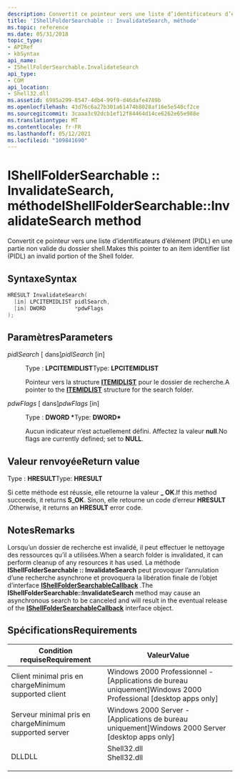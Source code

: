 ```yaml
---
description: Convertit ce pointeur vers une liste d’identificateurs d’élément (PIDL) en une partie non valide du dossier shell.
title: 'IShellFolderSearchable :: InvalidateSearch, méthode'
ms.topic: reference
ms.date: 05/31/2018
topic_type:
- APIRef
- kbSyntax
api_name:
- IShellFolderSearchable.InvalidateSearch
api_type:
- COM
api_location:
- Shell32.dll
ms.assetid: 6985a299-8547-4db4-99f9-d46dafe4789b
ms.openlocfilehash: 43d76c6a27b301a61474b8028af16e5e540cf2ce
ms.sourcegitcommit: 3caaa3c92dcb1ef12f84464d14ce6262e65e988e
ms.translationtype: MT
ms.contentlocale: fr-FR
ms.lasthandoff: 05/12/2021
ms.locfileid: "109841690"
---
```

# <a name="ishellfoldersearchableinvalidatesearch-method"></a><span data-ttu-id="353e9-103">IShellFolderSearchable :: InvalidateSearch, méthode</span><span class="sxs-lookup"><span data-stu-id="353e9-103">IShellFolderSearchable::InvalidateSearch method</span></span>

<span data-ttu-id="353e9-104">Convertit ce pointeur vers une liste d’identificateurs d’élément (PIDL) en une partie non valide du dossier shell.</span><span class="sxs-lookup"><span data-stu-id="353e9-104">Makes this pointer to an item identifier list (PIDL) an invalid portion of the Shell folder.</span></span>

## <a name="syntax"></a><span data-ttu-id="353e9-105">Syntaxe</span><span class="sxs-lookup"><span data-stu-id="353e9-105">Syntax</span></span>


```C++
HRESULT InvalidateSearch(
  [in] LPCITEMIDLIST pidlSearch,
  [in] DWORD         *pdwFlags
);
```



## <a name="parameters"></a><span data-ttu-id="353e9-106">Paramètres</span><span class="sxs-lookup"><span data-stu-id="353e9-106">Parameters</span></span>

<dl> <dt>

<span data-ttu-id="353e9-107">*pidlSearch* \[ dans\]</span><span class="sxs-lookup"><span data-stu-id="353e9-107">*pidlSearch* \[in\]</span></span>
</dt> <dd>

<span data-ttu-id="353e9-108">Type : **LPCITEMIDLIST**</span><span class="sxs-lookup"><span data-stu-id="353e9-108">Type: **LPCITEMIDLIST**</span></span>

<span data-ttu-id="353e9-109">Pointeur vers la structure [**ITEMIDLIST**](/windows/desktop/api/Shtypes/ns-shtypes-itemidlist) pour le dossier de recherche.</span><span class="sxs-lookup"><span data-stu-id="353e9-109">A pointer to the [**ITEMIDLIST**](/windows/desktop/api/Shtypes/ns-shtypes-itemidlist) structure for the search folder.</span></span>

</dd> <dt>

<span data-ttu-id="353e9-110">*pdwFlags* \[ dans\]</span><span class="sxs-lookup"><span data-stu-id="353e9-110">*pdwFlags* \[in\]</span></span>
</dt> <dd>

<span data-ttu-id="353e9-111">Type : **DWORD \***</span><span class="sxs-lookup"><span data-stu-id="353e9-111">Type: **DWORD\***</span></span>

<span data-ttu-id="353e9-112">Aucun indicateur n’est actuellement défini. Affectez la valeur **null**.</span><span class="sxs-lookup"><span data-stu-id="353e9-112">No flags are currently defined; set to **NULL**.</span></span>

</dd> </dl>

## <a name="return-value"></a><span data-ttu-id="353e9-113">Valeur renvoyée</span><span class="sxs-lookup"><span data-stu-id="353e9-113">Return value</span></span>

<span data-ttu-id="353e9-114">Type : **HRESULT**</span><span class="sxs-lookup"><span data-stu-id="353e9-114">Type: **HRESULT**</span></span>

<span data-ttu-id="353e9-115">Si cette méthode est réussie, elle retourne la valeur **\_ OK**.</span><span class="sxs-lookup"><span data-stu-id="353e9-115">If this method succeeds, it returns **S\_OK**.</span></span> <span data-ttu-id="353e9-116">Sinon, elle retourne un code d’erreur **HRESULT** .</span><span class="sxs-lookup"><span data-stu-id="353e9-116">Otherwise, it returns an **HRESULT** error code.</span></span>

## <a name="remarks"></a><span data-ttu-id="353e9-117">Notes</span><span class="sxs-lookup"><span data-stu-id="353e9-117">Remarks</span></span>

<span data-ttu-id="353e9-118">Lorsqu’un dossier de recherche est invalidé, il peut effectuer le nettoyage des ressources qu’il a utilisées.</span><span class="sxs-lookup"><span data-stu-id="353e9-118">When a search folder is invalidated, it can perform cleanup of any resources it has used.</span></span> <span data-ttu-id="353e9-119">La méthode **IShellFolderSearchable :: InvalidateSearch** peut provoquer l’annulation d’une recherche asynchrone et provoquera la libération finale de l’objet d’interface [**IShellFolderSearchableCallback**](ishellfoldersearchablecallback.md) .</span><span class="sxs-lookup"><span data-stu-id="353e9-119">The **IShellFolderSearchable::InvalidateSearch** method may cause an asynchronous search to be canceled and will result in the eventual release of the [**IShellFolderSearchableCallback**](ishellfoldersearchablecallback.md) interface object.</span></span>

## <a name="requirements"></a><span data-ttu-id="353e9-120">Spécifications</span><span class="sxs-lookup"><span data-stu-id="353e9-120">Requirements</span></span>



| <span data-ttu-id="353e9-121">Condition requise</span><span class="sxs-lookup"><span data-stu-id="353e9-121">Requirement</span></span> | <span data-ttu-id="353e9-122">Valeur</span><span class="sxs-lookup"><span data-stu-id="353e9-122">Value</span></span> |
|-------------------------------------|----------------------------------------------------------------------------------------|
| <span data-ttu-id="353e9-123">Client minimal pris en charge</span><span class="sxs-lookup"><span data-stu-id="353e9-123">Minimum supported client</span></span><br/> | <span data-ttu-id="353e9-124">Windows 2000 Professionnel - \[Applications de bureau uniquement\]</span><span class="sxs-lookup"><span data-stu-id="353e9-124">Windows 2000 Professional \[desktop apps only\]</span></span><br/>                             |
| <span data-ttu-id="353e9-125">Serveur minimal pris en charge</span><span class="sxs-lookup"><span data-stu-id="353e9-125">Minimum supported server</span></span><br/> | <span data-ttu-id="353e9-126">Windows 2000 Server - \[Applications de bureau uniquement\]</span><span class="sxs-lookup"><span data-stu-id="353e9-126">Windows 2000 Server \[desktop apps only\]</span></span><br/>                                   |
| <span data-ttu-id="353e9-127">DLL</span><span class="sxs-lookup"><span data-stu-id="353e9-127">DLL</span></span><br/>                      | <dl> <span data-ttu-id="353e9-128"><dt>Shell32.dll</dt></span><span class="sxs-lookup"><span data-stu-id="353e9-128"><dt>Shell32.dll</dt></span></span> </dl> |



 

 




